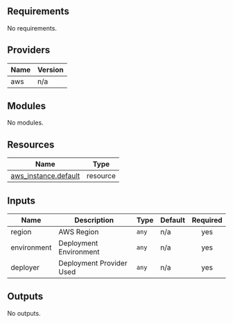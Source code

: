 ## Requirements

No requirements.

## Providers

| Name | Version |
|------|---------|
| aws | n/a |

## Modules

No modules.

## Resources

| Name | Type |
|------|------|
| [aws_instance.default](https://registry.terraform.io/providers/hashicorp/aws/latest/docs/resources/instance) | resource |

## Inputs

| Name | Description | Type | Default | Required |
|------|-------------|------|---------|:--------:|
| region | AWS Region | `any` | n/a | yes |
| environment | Deployment Environment | `any` | n/a | yes |
| deployer | Deployment Provider Used | `any` | n/a | yes |

## Outputs

No outputs.
